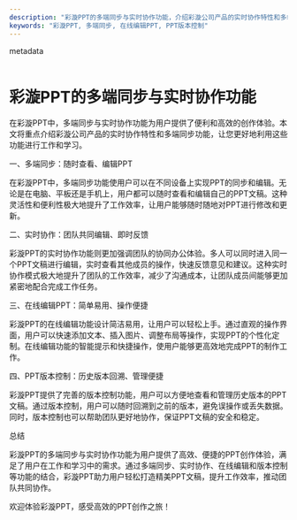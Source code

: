 ```yaml
---
description: "彩漩PPT的多端同步与实时协作功能，介绍彩漩公司产品的实时协作特性和多端同步功能。"
keywords: "彩漩PPT, 多端同步, 在线编辑PPT, PPT版本控制"
---
```

metadata
```xml
```

# 彩漩PPT的多端同步与实时协作功能

在彩漩PPT中，多端同步与实时协作功能为用户提供了便利和高效的创作体验。本文将重点介绍彩漩公司产品的实时协作特性和多端同步功能，让您更好地利用这些功能进行工作和学习。

一、多端同步：随时查看、编辑PPT

在彩漩PPT中，多端同步功能使用户可以在不同设备上实现PPT的同步和编辑。无论是在电脑、平板还是手机上，用户都可以随时查看和编辑自己的PPT文稿。这种灵活性和便利性极大地提升了工作效率，让用户能够随时随地对PPT进行修改和更新。

二、实时协作：团队共同编辑、即时反馈

彩漩PPT的实时协作功能则更加强调团队的协同办公体验。多人可以同时进入同一个PPT文稿进行编辑，实时查看其他成员的操作，快速反馈意见和建议。这种实时协作模式极大地提升了团队的工作效率，减少了沟通成本，让团队成员间能够更加紧密地配合完成工作任务。

三、在线编辑PPT：简单易用、操作便捷

彩漩PPT的在线编辑功能设计简洁易用，让用户可以轻松上手。通过直观的操作界面，用户可以快速添加文本、插入图片、调整布局等操作，实现PPT的个性化定制。在线编辑功能的智能提示和快捷操作，使用户能够更高效地完成PPT的制作工作。

四、PPT版本控制：历史版本回溯、管理便捷

彩漩PPT提供了完善的版本控制功能，用户可以方便地查看和管理历史版本的PPT文稿。通过版本控制，用户可以随时回溯到之前的版本，避免误操作或丢失数据。同时，版本控制也可以帮助团队更好地协作，保证PPT文稿的安全和稳定。

总结

彩漩PPT的多端同步与实时协作功能为用户提供了高效、便捷的PPT创作体验，满足了用户在工作和学习中的需求。通过多端同步、实时协作、在线编辑和版本控制等功能的结合，彩漩PPT助力用户轻松打造精美PPT文稿，提升工作效率，推动团队共同协作。

欢迎体验彩漩PPT，感受高效的PPT创作之旅！

